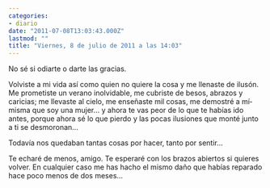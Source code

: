 ```yaml
---
categories:
- diario
date: "2011-07-08T13:03:43.000Z"
lastmod: ""
title: "Viernes, 8 de julio de 2011 a las 14:03"
---
```


No sé si odiarte o darte las gracias.


Volviste a mi vida así­ como quien no quiere la cosa y me llenaste de ilusón. Me prometiste un verano inolvidable, me cubriste de besos, abrazos y caricias; me llevaste al cielo, me enseñaste mil cosas, me demostré a mí­ misma que soy una mujer... y ahora te vas peor de lo que te habí­as ido antes, porque ahora sé lo que pierdo y las pocas ilusiones que monté junto a ti se desmoronan...

Todaví­a nos quedaban tantas cosas por hacer, tanto por sentir...

Te echaré de menos, amigo. Te esperaré con los brazos abiertos si quieres volver. En cualquier caso me has hacho el mismo daño que habí­as reparado hace poco menos de dos meses...